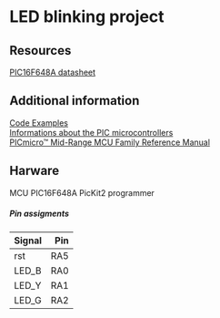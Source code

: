 # LED blinking project

## Resources
[PIC16F648A datasheet](https://www.microchip.com/wwwproducts/en/PIC16F648A)  

## Additional information
[Code Examples](https://www.microchip.com/doclisting/TechDoc.aspx?type=CodeExamples)  
[Informations about the PIC microcontrollers](https://gputils.sourceforge.io/html-help/index.html)  
[PICmicro™ Mid-Range MCU Family Reference Manual](http://ww1.microchip.com/downloads/en/DeviceDoc/33023a.pdf)  

## Harware 
MCU PIC16F648A
PicKit2 programmer 

##### Pin assigments

| Signal   |      Pin      |
|----------|--------------:|
| rst | RA5 |
| LED_B | RA0 |  
| LED_Y | RA1 |  
| LED_G | RA2 |  
